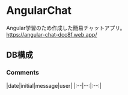 # AngularChat
Angular学習のため作成した簡易チャットアプリ。  
https://angular-chat-dcc8f.web.app/  

## DB構成
### Comments
|date|initial|message|user|
|:--|--:|:--:|
